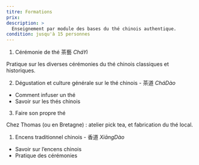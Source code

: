 ```yaml
---
titre: Formations
prix: 
description: >
  Enseignement par module des bases du thé chinois authentique.
condition: jusqu'à 15 personnes
---
```


1. Cérémonie de thé 茶藝 _CháYì_

Pratique sur les diverses cérémonies du thé chinois classiques et historiques. 

2. Dégustation et culture générale sur le thé chinois - 茶道 _CháDào_

- Comment infuser un thé
- Savoir sur les thés chinois

3. Faire son propre thé

Chez Thomas (ou en Bretagne) : atelier pick tea, et fabrication du thé local. 

1. Encens traditionnel chinois - 香道 _XiāngDào_

- Savoir sur l’encens chinois
- Pratique des cérémonies 
